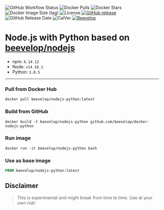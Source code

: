 ![GitHub Workflow Status](https://img.shields.io/github/workflow/status/beevelop/docker-nodejs-python/Docker%20Image?style=for-the-badge)
![Docker Pulls](https://img.shields.io/docker/pulls/beevelop/nodejs-python.svg?style=for-the-badge)
![Docker Stars](https://img.shields.io/docker/stars/beevelop/nodejs-python?style=for-the-badge)
![Docker Image Size (tag)](https://img.shields.io/docker/image-size/beevelop/nodejs-python/latest?style=for-the-badge)
![License](https://img.shields.io/github/license/beevelop/docker-nodejs-python?style=for-the-badge)
[![GitHub release](https://img.shields.io/github/release/beevelop/docker-nodejs-python.svg?style=for-the-badge)](https://github.com/beevelop/docker-nodejs-python/releases)
![GitHub Release Date](https://img.shields.io/github/release-date/beevelop/docker-nodejs-python?style=for-the-badge)
![CalVer](https://img.shields.io/badge/CalVer-YYYY.MM.MICRO-22bfda.svg?style=for-the-badge)
[![Beevelop](https://img.shields.io/badge/-%20Made%20with%20%F0%9F%8D%AF%20by%20%F0%9F%90%9Dvelop-blue.svg?style=for-the-badge)](https://beevelop.com)

# Node.js with Python based on [beevelop/nodejs](https://github.com/beevelop/docker-nodejs)

- npm: `6.14.12`
- Node: `v14.16.1`
- Python: `3.8.5`

---

### Pull from Docker Hub

```
docker pull beevelop/nodejs-python:latest
```

### Build from GitHub

```
docker build -t beevelop/nodejs-python github.com/beevelop/docker-nodejs-python
```

### Run image

```
docker run -it beevelop/nodejs-python bash
```

### Use as base image

```Dockerfile
FROM beevelop/nodejs-python:latest
```

## Disclaimer

> This is experimental and might break from time to time. Use at your own risk!
